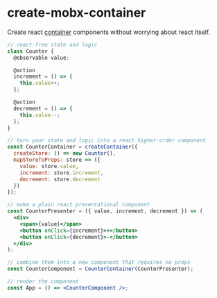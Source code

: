 # create-mobx-container

Create react [container](https://medium.com/@dan_abramov/smart-and-dumb-components-7ca2f9a7c7d0) components without worrying about react itself.

```jsx
// react-free state and logic
class Counter {
  @observable value;

  @action
  increment = () => {
    this.value++;
  };

  @action
  decrement = () => {
    this.value--;
  };
}

// turn your state and logic into a react higher-order component
const CounterContainer = createContainer({
  createStore: () => new Counter(),
  mapStoreToProps: store => ({
    value: store.value,
    increment: store.increment,
    decrement: store.decrement
  })
});

// make a plain react presentational component
const CounterPresenter = ({ value, increment, decrement }) => (
  <div>
    <span>{value}</span>
    <button onClick={increment}>+</button>
    <button onClick={decrement}>-</button>
  </div>
);

// combine them into a new component that requires no props
const CounterComponent = CounterContainer(CounterPresenter);

// render the component
const App = () => <CounterComponent />;
```
